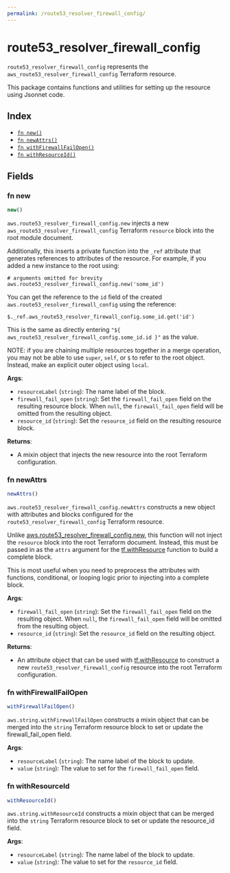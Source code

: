 ```yaml
---
permalink: /route53_resolver_firewall_config/
---
```


# route53_resolver_firewall_config

`route53_resolver_firewall_config` represents the `aws_route53_resolver_firewall_config` Terraform resource.



This package contains functions and utilities for setting up the resource using Jsonnet code.


## Index

* [`fn new()`](#fn-new)
* [`fn newAttrs()`](#fn-newattrs)
* [`fn withFirewallFailOpen()`](#fn-withfirewallfailopen)
* [`fn withResourceId()`](#fn-withresourceid)

## Fields

### fn new

```ts
new()
```


`aws.route53_resolver_firewall_config.new` injects a new `aws_route53_resolver_firewall_config` Terraform `resource`
block into the root module document.

Additionally, this inserts a private function into the `_ref` attribute that generates references to attributes of the
resource. For example, if you added a new instance to the root using:

    # arguments omitted for brevity
    aws.route53_resolver_firewall_config.new('some_id')

You can get the reference to the `id` field of the created `aws.route53_resolver_firewall_config` using the reference:

    $._ref.aws_route53_resolver_firewall_config.some_id.get('id')

This is the same as directly entering `"${ aws_route53_resolver_firewall_config.some_id.id }"` as the value.

NOTE: if you are chaining multiple resources together in a merge operation, you may not be able to use `super`, `self`,
or `$` to refer to the root object. Instead, make an explicit outer object using `local`.

**Args**:
  - `resourceLabel` (`string`): The name label of the block.
  - `firewall_fail_open` (`string`): Set the `firewall_fail_open` field on the resulting resource block. When `null`, the `firewall_fail_open` field will be omitted from the resulting object.
  - `resource_id` (`string`): Set the `resource_id` field on the resulting resource block.

**Returns**:
- A mixin object that injects the new resource into the root Terraform configuration.


### fn newAttrs

```ts
newAttrs()
```


`aws.route53_resolver_firewall_config.newAttrs` constructs a new object with attributes and blocks configured for the `route53_resolver_firewall_config`
Terraform resource.

Unlike [aws.route53_resolver_firewall_config.new](#fn-new), this function will not inject the `resource`
block into the root Terraform document. Instead, this must be passed in as the `attrs` argument for the
[tf.withResource](https://github.com/tf-libsonnet/core/tree/main/docs#fn-withresource) function to build a complete block.

This is most useful when you need to preprocess the attributes with functions, conditional, or looping logic prior to
injecting into a complete block.

**Args**:
  - `firewall_fail_open` (`string`): Set the `firewall_fail_open` field on the resulting object. When `null`, the `firewall_fail_open` field will be omitted from the resulting object.
  - `resource_id` (`string`): Set the `resource_id` field on the resulting object.

**Returns**:
  - An attribute object that can be used with [tf.withResource](https://github.com/tf-libsonnet/core/tree/main/docs#fn-withresource) to construct a new `route53_resolver_firewall_config` resource into the root Terraform configuration.


### fn withFirewallFailOpen

```ts
withFirewallFailOpen()
```

`aws.string.withFirewallFailOpen` constructs a mixin object that can be merged into the `string`
Terraform resource block to set or update the firewall_fail_open field.



**Args**:
  - `resourceLabel` (`string`): The name label of the block to update.
  - `value` (`string`): The value to set for the `firewall_fail_open` field.


### fn withResourceId

```ts
withResourceId()
```

`aws.string.withResourceId` constructs a mixin object that can be merged into the `string`
Terraform resource block to set or update the resource_id field.



**Args**:
  - `resourceLabel` (`string`): The name label of the block to update.
  - `value` (`string`): The value to set for the `resource_id` field.
